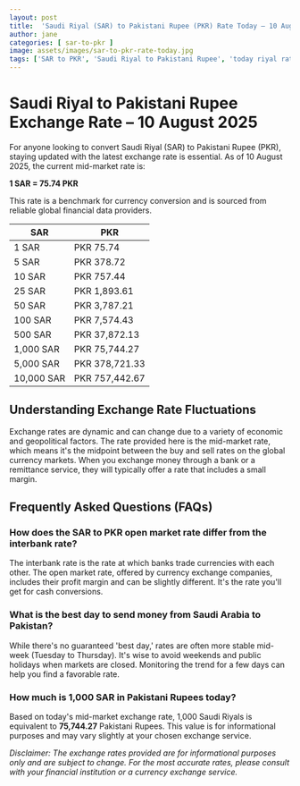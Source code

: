 ```yaml
---
layout: post
title:  'Saudi Riyal (SAR) to Pakistani Rupee (PKR) Rate Today – 10 August 2025'
author: jane
categories: [ sar-to-pkr ]
image: assets/images/sar-to-pkr-rate-today.jpg
tags: ['SAR to PKR', 'Saudi Riyal to Pakistani Rupee', 'today riyal rate in pakistan', 'saudi riyal rate', 'open market riyal rate']
---
```


# Saudi Riyal to Pakistani Rupee Exchange Rate – 10 August 2025

For anyone looking to convert Saudi Riyal (SAR) to Pakistani Rupee (PKR), staying updated with the latest exchange rate is essential. As of 10 August 2025, the current mid-market rate is:

**1 SAR = 75.74 PKR**

This rate is a benchmark for currency conversion and is sourced from reliable global financial data providers.

| SAR | PKR |
| --- | --- |
| 1 SAR | PKR 75.74 |
| 5 SAR | PKR 378.72 |
| 10 SAR | PKR 757.44 |
| 25 SAR | PKR 1,893.61 |
| 50 SAR | PKR 3,787.21 |
| 100 SAR | PKR 7,574.43 |
| 500 SAR | PKR 37,872.13 |
| 1,000 SAR | PKR 75,744.27 |
| 5,000 SAR | PKR 378,721.33 |
| 10,000 SAR | PKR 757,442.67 |


## Understanding Exchange Rate Fluctuations

Exchange rates are dynamic and can change due to a variety of economic and geopolitical factors. The rate provided here is the mid-market rate, which means it's the midpoint between the buy and sell rates on the global currency markets. When you exchange money through a bank or a remittance service, they will typically offer a rate that includes a small margin.

## Frequently Asked Questions (FAQs)

### How does the SAR to PKR open market rate differ from the interbank rate?

The interbank rate is the rate at which banks trade currencies with each other. The open market rate, offered by currency exchange companies, includes their profit margin and can be slightly different. It's the rate you'll get for cash conversions.

### What is the best day to send money from Saudi Arabia to Pakistan?

While there's no guaranteed 'best day,' rates are often more stable mid-week (Tuesday to Thursday). It's wise to avoid weekends and public holidays when markets are closed. Monitoring the trend for a few days can help you find a favorable rate.

### How much is 1,000 SAR in Pakistani Rupees today?

Based on today's mid-market exchange rate, 1,000 Saudi Riyals is equivalent to **75,744.27** Pakistani Rupees. This value is for informational purposes and may vary slightly at your chosen exchange service.



*Disclaimer: The exchange rates provided are for informational purposes only and are subject to change. For the most accurate rates, please consult with your financial institution or a currency exchange service.*
